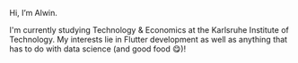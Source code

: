 Hi, I’m Alwin.

I'm currently studying Technology & Economics at the Karlsruhe Institute of Technology. My interests lie in Flutter development as well as anything that has to do with data science (and good food 😋)!
